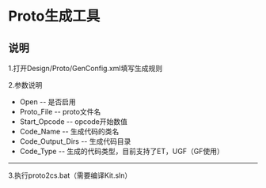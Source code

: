 # Proto生成工具

## 说明

1.打开Design/Proto/GenConfig.xml填写生成规则

2.参数说明

  - Open -- 是否启用
  - Proto_File -- proto文件名
  - Start_Opcode -- opcode开始数值
  - Code_Name -- 生成代码的类名
  - Code_Output_Dirs -- 生成代码目录
  - Code_Type -- 生成的代码类型，目前支持了ET，UGF（GF使用）

***

3.执行proto2cs.bat（需要编译Kit.sln）